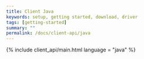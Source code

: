 ```yaml
---
title: Client Java
keywords: setup, getting started, download, driver
tags: [getting-started]
summary: ""
permalink: /docs/client-api/java
---
```


{% include client_api/main.html language = "java" %}